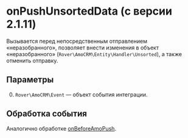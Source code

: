 # onPushUnsortedData (с версии 2.1.11)
Вызывается перед непосредственным отправлением «неразобранного», позволяет внести изменения в объект «неразобранного» (`Rover\AmoCRM\Entity\Handler\Unsorted`), а также отменить отправку.

## Параметры
0. `Rover\AmoCRM\Event` — объект события интеграции.

## Обработка события
Аналогично обработке [onBeforeAmoPush](./onbeforeamopush.md).